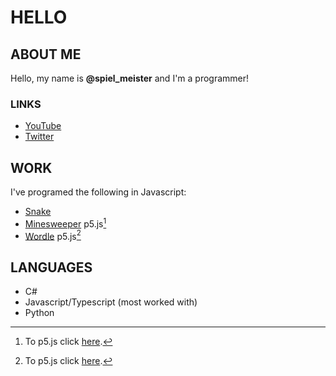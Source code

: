 # HELLO

## ABOUT ME

Hello, my name is **@spiel_meister** and I'm a programmer!

### LINKS

-   [YouTube](https://www.youtube.com/channel/UCXCtUJK50_OYMdcY6vM1-CQ)
-   [Twitter](https://twitter.com/SovicZan)

## WORK

I've programed the following in Javascript:

-   [Snake](https://hardcore-leavitt-c4df23.netlify.app)
-   [Minesweeper](https://melodious-daffodil-d028f7.netlify.app) p5.js[^1]
-   [Wordle](https://zingy-madeleine-a33558.netlify.app/) p5.js[^1]

## LANGUAGES

-   C#
-   Javascript/Typescript (most worked with)
-   Python




[^1]: To p5.js click [here](https://p5js.org/).
